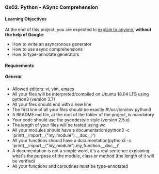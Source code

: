<h3>0x02. Python - ASync Comprehension</h3>

<h4>Learning Objectives</h4>

<p>At the end of this project, you are expected to <a href='https://intranet.alxswe.com/rltoken/_jK22HqiCeh5NjKJ4ZHBww'>explain to anyone</a>, <b>without the help of Google</b>:
<ul>
<li>How to write an asyncronous generator</li>
<li>How to use async comprehensions</li>
<li>How to type-annotate generators</li>
</ul>

<h4>Requirements</h4>
<h5>General</h5>

<ul>
<li>Allowed editors: vi, vim, emacs</li>
<li>All your files will be interpreted/compiled on Ubuntu 18.04 LTS using python3 (version 3.7)</li>
<li>All your files should end with a new line</li>
<li>The first line of all your files should be exactly #!/usr/bin/env python3</li>
<li>A README.md file, at the root of the folder of the project, is mandatory</li>
<li>Your code should use the pycodestyle style (version 2.5.x)</li>
<li>The length of your files will be tested using wc</li>
<li>All your modules should have a documentation(python3 -c 'print(__import__("my_module").__doc__)')</li>
<li>All your functions should have a documentation(python3 -c 'print(__import__("my_module").my_function.__doc__)'</li>
<li>A documentation is not a simple word, it's a real sentence explaining what's the purpose of the module, class or method (the length of it will be verified)</li>
<li>All your functions and coroutines must be type-annotated</li>
</ul>
